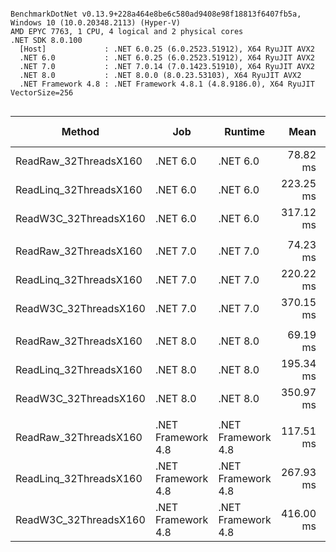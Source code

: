 ```

BenchmarkDotNet v0.13.9+228a464e8be6c580ad9408e98f18813f6407fb5a, Windows 10 (10.0.20348.2113) (Hyper-V)
AMD EPYC 7763, 1 CPU, 4 logical and 2 physical cores
.NET SDK 8.0.100
  [Host]             : .NET 6.0.25 (6.0.2523.51912), X64 RyuJIT AVX2
  .NET 6.0           : .NET 6.0.25 (6.0.2523.51912), X64 RyuJIT AVX2
  .NET 7.0           : .NET 7.0.14 (7.0.1423.51910), X64 RyuJIT AVX2
  .NET 8.0           : .NET 8.0.0 (8.0.23.53103), X64 RyuJIT AVX2
  .NET Framework 4.8 : .NET Framework 4.8.1 (4.8.9186.0), X64 RyuJIT VectorSize=256


```
| Method                 | Job                | Runtime            | Mean      | Error    | StdDev    | Median    | Ratio | RatioSD | Gen0       | Gen1      | Gen2      | Allocated | Alloc Ratio |
|----------------------- |------------------- |------------------- |----------:|---------:|----------:|----------:|------:|--------:|-----------:|----------:|----------:|----------:|------------:|
| ReadRaw_32ThreadsX160  | .NET 6.0           | .NET 6.0           |  78.82 ms | 1.414 ms |  1.683 ms |  78.69 ms |  1.00 |    0.00 |  6571.4286 | 4000.0000 | 2714.2857 |  90.22 MB |        1.00 |
| ReadLinq_32ThreadsX160 | .NET 6.0           | .NET 6.0           | 223.25 ms | 4.454 ms |  9.588 ms | 226.44 ms |  2.84 |    0.16 |  6000.0000 | 3333.3333 | 1000.0000 |  79.31 MB |        0.88 |
| ReadW3C_32ThreadsX160  | .NET 6.0           | .NET 6.0           | 317.12 ms | 4.682 ms |  4.150 ms | 315.38 ms |  4.03 |    0.12 |  7500.0000 | 4000.0000 | 1000.0000 | 104.26 MB |        1.16 |
|                        |                    |                    |           |          |           |           |       |         |            |           |           |           |             |
| ReadRaw_32ThreadsX160  | .NET 7.0           | .NET 7.0           |  74.23 ms | 1.350 ms |  1.326 ms |  73.84 ms |  1.00 |    0.00 |  6285.7143 | 3857.1429 | 2571.4286 |  90.23 MB |        1.00 |
| ReadLinq_32ThreadsX160 | .NET 7.0           | .NET 7.0           | 220.22 ms | 3.718 ms |  3.296 ms | 220.76 ms |  2.96 |    0.08 |  6666.6667 | 6333.3333 | 1666.6667 |  79.31 MB |        0.88 |
| ReadW3C_32ThreadsX160  | .NET 7.0           | .NET 7.0           | 370.15 ms | 6.183 ms |  5.783 ms | 369.39 ms |  4.98 |    0.14 |  8000.0000 | 7000.0000 | 2000.0000 | 104.26 MB |        1.16 |
|                        |                    |                    |           |          |           |           |       |         |            |           |           |           |             |
| ReadRaw_32ThreadsX160  | .NET 8.0           | .NET 8.0           |  69.19 ms | 1.253 ms |  1.876 ms |  68.99 ms |  1.00 |    0.00 |  6666.6667 | 4666.6667 | 3000.0000 |  88.53 MB |        1.00 |
| ReadLinq_32ThreadsX160 | .NET 8.0           | .NET 8.0           | 195.34 ms | 3.892 ms |  6.059 ms | 194.24 ms |  2.82 |    0.11 |  6000.0000 | 5500.0000 | 1500.0000 |  77.61 MB |        0.88 |
| ReadW3C_32ThreadsX160  | .NET 8.0           | .NET 8.0           | 350.97 ms | 6.984 ms | 18.398 ms | 359.82 ms |  5.12 |    0.29 |  8000.0000 | 7000.0000 | 2000.0000 | 102.56 MB |        1.16 |
|                        |                    |                    |           |          |           |           |       |         |            |           |           |           |             |
| ReadRaw_32ThreadsX160  | .NET Framework 4.8 | .NET Framework 4.8 | 117.51 ms | 1.899 ms |  1.776 ms | 116.83 ms |  1.00 |    0.00 | 14200.0000 | 5200.0000 | 2400.0000 | 100.78 MB |        1.00 |
| ReadLinq_32ThreadsX160 | .NET Framework 4.8 | .NET Framework 4.8 | 267.93 ms | 2.039 ms |  1.808 ms | 268.24 ms |  2.28 |    0.03 | 15000.0000 | 4000.0000 | 1500.0000 |  88.83 MB |        0.88 |
| ReadW3C_32ThreadsX160  | .NET Framework 4.8 | .NET Framework 4.8 | 416.00 ms | 8.114 ms | 11.375 ms | 414.83 ms |  3.55 |    0.12 | 21000.0000 | 8000.0000 | 2000.0000 | 114.05 MB |        1.13 |
